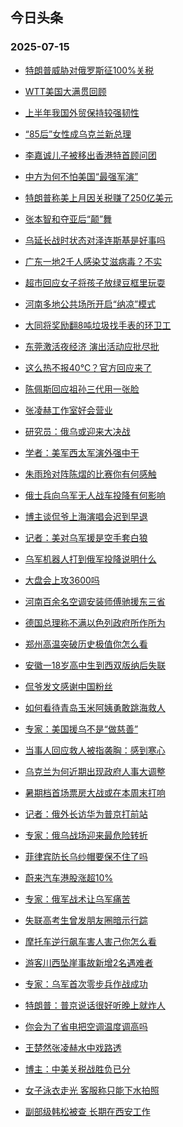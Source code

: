 ## 今日头条 
### 2025-07-15

+ [特朗普威胁对俄罗斯征100%关税](https://www.toutiao.com/trending/7526959148882202162/?category_name=topic_innerflow&event_type=hot_board&log_pb=%257B%2522category_name%2522%253A%2522topic_innerflow%2522%252C%2522cluster_type%2522%253A%25225%2522%252C%2522enter_from%2522%253A%2522click_category%2522%252C%2522entrance_hotspot%2522%253A%2522outside%2522%252C%2522event_type%2522%253A%2522hot_board%2522%252C%2522hot_board_cluster_id%2522%253A%25227526959148882202162%2522%252C%2522hot_board_impr_id%2522%253A%252220250715001429C99B540205A3624C86F0%2522%252C%2522jump_page%2522%253A%2522hot_board_page%2522%252C%2522location%2522%253A%2522news_hot_card%2522%252C%2522page_location%2522%253A%2522hot_board_page%2522%252C%2522rank%2522%253A%25221%2522%252C%2522source%2522%253A%2522trending_tab%2522%252C%2522style_id%2522%253A%252240132%2522%252C%2522title%2522%253A%2522%25E7%2589%25B9%25E6%259C%2597%25E6%2599%25AE%25E5%25A8%2581%25E8%2583%2581%25E5%25AF%25B9%25E4%25BF%2584%25E7%25BD%2597%25E6%2596%25AF%25E5%25BE%2581100%2525%25E5%2585%25B3%25E7%25A8%258E%2522%257D&rank=1&style_id=40132&topic_id=7526959148882202162)

+ [WTT美国大满贯回顾](https://www.toutiao.com/trending/7526789578641031211/?category_name=topic_innerflow&event_type=hot_board&log_pb=%257B%2522category_name%2522%253A%2522topic_innerflow%2522%252C%2522cluster_type%2522%253A%25226%2522%252C%2522enter_from%2522%253A%2522click_category%2522%252C%2522entrance_hotspot%2522%253A%2522outside%2522%252C%2522event_type%2522%253A%2522hot_board%2522%252C%2522hot_board_cluster_id%2522%253A%25227526789578641031211%2522%252C%2522hot_board_impr_id%2522%253A%252220250715001429C99B540205A3624C86F0%2522%252C%2522jump_page%2522%253A%2522hot_board_page%2522%252C%2522location%2522%253A%2522news_hot_card%2522%252C%2522page_location%2522%253A%2522hot_board_page%2522%252C%2522rank%2522%253A%25222%2522%252C%2522source%2522%253A%2522trending_tab%2522%252C%2522style_id%2522%253A%252240132%2522%252C%2522title%2522%253A%2522WTT%25E7%25BE%258E%25E5%259B%25BD%25E5%25A4%25A7%25E6%25BB%25A1%25E8%25B4%25AF%25E5%259B%259E%25E9%25A1%25BE%2522%257D&rank=2&style_id=40132&topic_id=7526789578641031211)

+ [上半年我国外贸保持较强韧性](https://www.toutiao.com/article/7526854332185166388)

+ [“85后”女性成乌克兰新总理](https://www.toutiao.com/trending/7526902330755649063/?category_name=topic_innerflow&event_type=hot_board&log_pb=%257B%2522category_name%2522%253A%2522topic_innerflow%2522%252C%2522cluster_type%2522%253A%252213%2522%252C%2522enter_from%2522%253A%2522click_category%2522%252C%2522entrance_hotspot%2522%253A%2522outside%2522%252C%2522event_type%2522%253A%2522hot_board%2522%252C%2522hot_board_cluster_id%2522%253A%25227526902330755649063%2522%252C%2522hot_board_impr_id%2522%253A%252220250715001429C99B540205A3624C86F0%2522%252C%2522jump_page%2522%253A%2522hot_board_page%2522%252C%2522location%2522%253A%2522news_hot_card%2522%252C%2522page_location%2522%253A%2522hot_board_page%2522%252C%2522rank%2522%253A%25224%2522%252C%2522source%2522%253A%2522trending_tab%2522%252C%2522style_id%2522%253A%252240132%2522%252C%2522title%2522%253A%2522%25E2%2580%259C85%25E5%2590%258E%25E2%2580%259D%25E5%25A5%25B3%25E6%2580%25A7%25E6%2588%2590%25E4%25B9%258C%25E5%2585%258B%25E5%2585%25B0%25E6%2596%25B0%25E6%2580%25BB%25E7%2590%2586%2522%257D&rank=4&style_id=40132&topic_id=7526902330755649063)

+ [李嘉诚儿子被移出香港特首顾问团](https://www.toutiao.com/trending/7526925859513437715/?category_name=topic_innerflow&event_type=hot_board&log_pb=%257B%2522category_name%2522%253A%2522topic_innerflow%2522%252C%2522cluster_type%2522%253A%252213%2522%252C%2522enter_from%2522%253A%2522click_category%2522%252C%2522entrance_hotspot%2522%253A%2522outside%2522%252C%2522event_type%2522%253A%2522hot_board%2522%252C%2522hot_board_cluster_id%2522%253A%25227526925859513437715%2522%252C%2522hot_board_impr_id%2522%253A%252220250715001429C99B540205A3624C86F0%2522%252C%2522jump_page%2522%253A%2522hot_board_page%2522%252C%2522location%2522%253A%2522news_hot_card%2522%252C%2522page_location%2522%253A%2522hot_board_page%2522%252C%2522rank%2522%253A%25225%2522%252C%2522source%2522%253A%2522trending_tab%2522%252C%2522style_id%2522%253A%252240132%2522%252C%2522title%2522%253A%2522%25E6%259D%258E%25E5%2598%2589%25E8%25AF%259A%25E5%2584%25BF%25E5%25AD%2590%25E8%25A2%25AB%25E7%25A7%25BB%25E5%2587%25BA%25E9%25A6%2599%25E6%25B8%25AF%25E7%2589%25B9%25E9%25A6%2596%25E9%25A1%25BE%25E9%2597%25AE%25E5%259B%25A2%2522%257D&rank=5&style_id=40132&topic_id=7526925859513437715)

+ [中方为何不怕美国“最强军演”](https://www.toutiao.com/trending/7526886995340037668/?category_name=topic_innerflow&event_type=hot_board&log_pb=%257B%2522category_name%2522%253A%2522topic_innerflow%2522%252C%2522cluster_type%2522%253A%252213%2522%252C%2522enter_from%2522%253A%2522click_category%2522%252C%2522entrance_hotspot%2522%253A%2522outside%2522%252C%2522event_type%2522%253A%2522hot_board%2522%252C%2522hot_board_cluster_id%2522%253A%25227526886995340037668%2522%252C%2522hot_board_impr_id%2522%253A%252220250715001429C99B540205A3624C86F0%2522%252C%2522jump_page%2522%253A%2522hot_board_page%2522%252C%2522location%2522%253A%2522news_hot_card%2522%252C%2522page_location%2522%253A%2522hot_board_page%2522%252C%2522rank%2522%253A%25226%2522%252C%2522source%2522%253A%2522trending_tab%2522%252C%2522style_id%2522%253A%252240132%2522%252C%2522title%2522%253A%2522%25E4%25B8%25AD%25E6%2596%25B9%25E4%25B8%25BA%25E4%25BD%2595%25E4%25B8%258D%25E6%2580%2595%25E7%25BE%258E%25E5%259B%25BD%25E2%2580%259C%25E6%259C%2580%25E5%25BC%25BA%25E5%2586%259B%25E6%25BC%2594%25E2%2580%259D%2522%257D&rank=6&style_id=40132&topic_id=7526886995340037668)

+ [特朗普称美上月因关税赚了250亿美元](https://www.toutiao.com/trending/7526910237857599003/?category_name=topic_innerflow&event_type=hot_board&log_pb=%257B%2522category_name%2522%253A%2522topic_innerflow%2522%252C%2522cluster_type%2522%253A%25222%2522%252C%2522enter_from%2522%253A%2522click_category%2522%252C%2522entrance_hotspot%2522%253A%2522outside%2522%252C%2522event_type%2522%253A%2522hot_board%2522%252C%2522hot_board_cluster_id%2522%253A%25227526910237857599003%2522%252C%2522hot_board_impr_id%2522%253A%252220250715001429C99B540205A3624C86F0%2522%252C%2522jump_page%2522%253A%2522hot_board_page%2522%252C%2522location%2522%253A%2522news_hot_card%2522%252C%2522page_location%2522%253A%2522hot_board_page%2522%252C%2522rank%2522%253A%25227%2522%252C%2522source%2522%253A%2522trending_tab%2522%252C%2522style_id%2522%253A%252240132%2522%252C%2522title%2522%253A%2522%25E7%2589%25B9%25E6%259C%2597%25E6%2599%25AE%25E7%25A7%25B0%25E7%25BE%258E%25E4%25B8%258A%25E6%259C%2588%25E5%259B%25A0%25E5%2585%25B3%25E7%25A8%258E%25E8%25B5%259A%25E4%25BA%2586250%25E4%25BA%25BF%25E7%25BE%258E%25E5%2585%2583%2522%257D&rank=7&style_id=40132&topic_id=7526910237857599003)

+ [张本智和夺亚后“颠”舞](https://www.toutiao.com/trending/7526514528155451433/?category_name=topic_innerflow&event_type=hot_board&log_pb=%257B%2522category_name%2522%253A%2522topic_innerflow%2522%252C%2522cluster_type%2522%253A%25226%2522%252C%2522enter_from%2522%253A%2522click_category%2522%252C%2522entrance_hotspot%2522%253A%2522outside%2522%252C%2522event_type%2522%253A%2522hot_board%2522%252C%2522hot_board_cluster_id%2522%253A%25227526514528155451433%2522%252C%2522hot_board_impr_id%2522%253A%252220250715001429C99B540205A3624C86F0%2522%252C%2522jump_page%2522%253A%2522hot_board_page%2522%252C%2522location%2522%253A%2522news_hot_card%2522%252C%2522page_location%2522%253A%2522hot_board_page%2522%252C%2522rank%2522%253A%25228%2522%252C%2522source%2522%253A%2522trending_tab%2522%252C%2522style_id%2522%253A%252240132%2522%252C%2522title%2522%253A%2522%25E5%25BC%25A0%25E6%259C%25AC%25E6%2599%25BA%25E5%2592%258C%25E5%25A4%25BA%25E4%25BA%259A%25E5%2590%258E%25E2%2580%259C%25E9%25A2%25A0%25E2%2580%259D%25E8%2588%259E%2522%257D&rank=8&style_id=40132&topic_id=7526514528155451433)

+ [乌延长战时状态对泽连斯基是好事吗](https://www.toutiao.com/trending/7526881168927493674/?category_name=topic_innerflow&event_type=hot_board&log_pb=%257B%2522category_name%2522%253A%2522topic_innerflow%2522%252C%2522cluster_type%2522%253A%252213%2522%252C%2522enter_from%2522%253A%2522click_category%2522%252C%2522entrance_hotspot%2522%253A%2522outside%2522%252C%2522event_type%2522%253A%2522hot_board%2522%252C%2522hot_board_cluster_id%2522%253A%25227526881168927493674%2522%252C%2522hot_board_impr_id%2522%253A%252220250715001429C99B540205A3624C86F0%2522%252C%2522jump_page%2522%253A%2522hot_board_page%2522%252C%2522location%2522%253A%2522news_hot_card%2522%252C%2522page_location%2522%253A%2522hot_board_page%2522%252C%2522rank%2522%253A%25229%2522%252C%2522source%2522%253A%2522trending_tab%2522%252C%2522style_id%2522%253A%252240132%2522%252C%2522title%2522%253A%2522%25E4%25B9%258C%25E5%25BB%25B6%25E9%2595%25BF%25E6%2588%2598%25E6%2597%25B6%25E7%258A%25B6%25E6%2580%2581%25E5%25AF%25B9%25E6%25B3%25BD%25E8%25BF%259E%25E6%2596%25AF%25E5%259F%25BA%25E6%2598%25AF%25E5%25A5%25BD%25E4%25BA%258B%25E5%2590%2597%2522%257D&rank=9&style_id=40132&topic_id=7526881168927493674)

+ [广东一地2千人感染艾滋病毒？不实](https://www.toutiao.com/trending/7525849492773044278/?category_name=topic_innerflow&event_type=hot_board&log_pb=%257B%2522category_name%2522%253A%2522topic_innerflow%2522%252C%2522cluster_type%2522%253A%25222%2522%252C%2522enter_from%2522%253A%2522click_category%2522%252C%2522entrance_hotspot%2522%253A%2522outside%2522%252C%2522event_type%2522%253A%2522hot_board%2522%252C%2522hot_board_cluster_id%2522%253A%25227525849492773044278%2522%252C%2522hot_board_impr_id%2522%253A%252220250715001429C99B540205A3624C86F0%2522%252C%2522jump_page%2522%253A%2522hot_board_page%2522%252C%2522location%2522%253A%2522news_hot_card%2522%252C%2522page_location%2522%253A%2522hot_board_page%2522%252C%2522rank%2522%253A%252210%2522%252C%2522source%2522%253A%2522trending_tab%2522%252C%2522style_id%2522%253A%252240132%2522%252C%2522title%2522%253A%2522%25E5%25B9%25BF%25E4%25B8%259C%25E4%25B8%2580%25E5%259C%25B02%25E5%258D%2583%25E4%25BA%25BA%25E6%2584%259F%25E6%259F%2593%25E8%2589%25BE%25E6%25BB%258B%25E7%2597%2585%25E6%25AF%2592%25EF%25BC%259F%25E4%25B8%258D%25E5%25AE%259E%2522%257D&rank=10&style_id=40132&topic_id=7525849492773044278)

+ [超市回应女子将孩子放绿豆框里玩耍](https://www.toutiao.com/trending/7526858212230856723/?category_name=topic_innerflow&event_type=hot_board&log_pb=%257B%2522category_name%2522%253A%2522topic_innerflow%2522%252C%2522cluster_type%2522%253A%25226%2522%252C%2522enter_from%2522%253A%2522click_category%2522%252C%2522entrance_hotspot%2522%253A%2522outside%2522%252C%2522event_type%2522%253A%2522hot_board%2522%252C%2522hot_board_cluster_id%2522%253A%25227526858212230856723%2522%252C%2522hot_board_impr_id%2522%253A%252220250715001429C99B540205A3624C86F0%2522%252C%2522jump_page%2522%253A%2522hot_board_page%2522%252C%2522location%2522%253A%2522news_hot_card%2522%252C%2522page_location%2522%253A%2522hot_board_page%2522%252C%2522rank%2522%253A%252211%2522%252C%2522source%2522%253A%2522trending_tab%2522%252C%2522style_id%2522%253A%252240132%2522%252C%2522title%2522%253A%2522%25E8%25B6%2585%25E5%25B8%2582%25E5%259B%259E%25E5%25BA%2594%25E5%25A5%25B3%25E5%25AD%2590%25E5%25B0%2586%25E5%25AD%25A9%25E5%25AD%2590%25E6%2594%25BE%25E7%25BB%25BF%25E8%25B1%2586%25E6%25A1%2586%25E9%2587%258C%25E7%258E%25A9%25E8%2580%258D%2522%257D&rank=11&style_id=40132&topic_id=7526858212230856723)

+ [河南多地公共场所开启“纳凉”模式](https://www.toutiao.com/trending/7526891793988812850/?category_name=topic_innerflow&event_type=hot_board&log_pb=%257B%2522category_name%2522%253A%2522topic_innerflow%2522%252C%2522cluster_type%2522%253A%25226%2522%252C%2522enter_from%2522%253A%2522click_category%2522%252C%2522entrance_hotspot%2522%253A%2522outside%2522%252C%2522event_type%2522%253A%2522hot_board%2522%252C%2522hot_board_cluster_id%2522%253A%25227526891793988812850%2522%252C%2522hot_board_impr_id%2522%253A%252220250715001429C99B540205A3624C86F0%2522%252C%2522jump_page%2522%253A%2522hot_board_page%2522%252C%2522location%2522%253A%2522news_hot_card%2522%252C%2522page_location%2522%253A%2522hot_board_page%2522%252C%2522rank%2522%253A%252212%2522%252C%2522source%2522%253A%2522trending_tab%2522%252C%2522style_id%2522%253A%252240132%2522%252C%2522title%2522%253A%2522%25E6%25B2%25B3%25E5%258D%2597%25E5%25A4%259A%25E5%259C%25B0%25E5%2585%25AC%25E5%2585%25B1%25E5%259C%25BA%25E6%2589%2580%25E5%25BC%2580%25E5%2590%25AF%25E2%2580%259C%25E7%25BA%25B3%25E5%2587%2589%25E2%2580%259D%25E6%25A8%25A1%25E5%25BC%258F%2522%257D&rank=12&style_id=40132&topic_id=7526891793988812850)

+ [大同将奖励翻8吨垃圾找手表的环卫工](https://www.toutiao.com/trending/7526906239515938342/?category_name=topic_innerflow&event_type=hot_board&log_pb=%257B%2522category_name%2522%253A%2522topic_innerflow%2522%252C%2522cluster_type%2522%253A%25222%2522%252C%2522enter_from%2522%253A%2522click_category%2522%252C%2522entrance_hotspot%2522%253A%2522outside%2522%252C%2522event_type%2522%253A%2522hot_board%2522%252C%2522hot_board_cluster_id%2522%253A%25227526906239515938342%2522%252C%2522hot_board_impr_id%2522%253A%252220250715001429C99B540205A3624C86F0%2522%252C%2522jump_page%2522%253A%2522hot_board_page%2522%252C%2522location%2522%253A%2522news_hot_card%2522%252C%2522page_location%2522%253A%2522hot_board_page%2522%252C%2522rank%2522%253A%252213%2522%252C%2522source%2522%253A%2522trending_tab%2522%252C%2522style_id%2522%253A%252240132%2522%252C%2522title%2522%253A%2522%25E5%25A4%25A7%25E5%2590%258C%25E5%25B0%2586%25E5%25A5%2596%25E5%258A%25B1%25E7%25BF%25BB8%25E5%2590%25A8%25E5%259E%2583%25E5%259C%25BE%25E6%2589%25BE%25E6%2589%258B%25E8%25A1%25A8%25E7%259A%2584%25E7%258E%25AF%25E5%258D%25AB%25E5%25B7%25A5%2522%257D&rank=13&style_id=40132&topic_id=7526906239515938342)

+ [东莞激活夜经济 演出活动应批尽批](https://www.toutiao.com/trending/7526824555411931190/?category_name=topic_innerflow&event_type=hot_board&log_pb=%257B%2522category_name%2522%253A%2522topic_innerflow%2522%252C%2522cluster_type%2522%253A%25222%2522%252C%2522enter_from%2522%253A%2522click_category%2522%252C%2522entrance_hotspot%2522%253A%2522outside%2522%252C%2522event_type%2522%253A%2522hot_board%2522%252C%2522hot_board_cluster_id%2522%253A%25227526824555411931190%2522%252C%2522hot_board_impr_id%2522%253A%252220250715001429C99B540205A3624C86F0%2522%252C%2522jump_page%2522%253A%2522hot_board_page%2522%252C%2522location%2522%253A%2522news_hot_card%2522%252C%2522page_location%2522%253A%2522hot_board_page%2522%252C%2522rank%2522%253A%252214%2522%252C%2522source%2522%253A%2522trending_tab%2522%252C%2522style_id%2522%253A%252240132%2522%252C%2522title%2522%253A%2522%25E4%25B8%259C%25E8%258E%259E%25E6%25BF%2580%25E6%25B4%25BB%25E5%25A4%259C%25E7%25BB%258F%25E6%25B5%258E%2B%25E6%25BC%2594%25E5%2587%25BA%25E6%25B4%25BB%25E5%258A%25A8%25E5%25BA%2594%25E6%2589%25B9%25E5%25B0%25BD%25E6%2589%25B9%2522%257D&rank=14&style_id=40132&topic_id=7526824555411931190)

+ [这么热不报40℃？官方回应来了](https://www.toutiao.com/trending/7526804629352497162/?category_name=topic_innerflow&event_type=hot_board&log_pb=%257B%2522category_name%2522%253A%2522topic_innerflow%2522%252C%2522cluster_type%2522%253A%25226%2522%252C%2522enter_from%2522%253A%2522click_category%2522%252C%2522entrance_hotspot%2522%253A%2522outside%2522%252C%2522event_type%2522%253A%2522hot_board%2522%252C%2522hot_board_cluster_id%2522%253A%25227526804629352497162%2522%252C%2522hot_board_impr_id%2522%253A%252220250715001429C99B540205A3624C86F0%2522%252C%2522jump_page%2522%253A%2522hot_board_page%2522%252C%2522location%2522%253A%2522news_hot_card%2522%252C%2522page_location%2522%253A%2522hot_board_page%2522%252C%2522rank%2522%253A%252215%2522%252C%2522source%2522%253A%2522trending_tab%2522%252C%2522style_id%2522%253A%252240132%2522%252C%2522title%2522%253A%2522%25E8%25BF%2599%25E4%25B9%2588%25E7%2583%25AD%25E4%25B8%258D%25E6%258A%25A540%25E2%2584%2583%25EF%25BC%259F%25E5%25AE%2598%25E6%2596%25B9%25E5%259B%259E%25E5%25BA%2594%25E6%259D%25A5%25E4%25BA%2586%2522%257D&rank=15&style_id=40132&topic_id=7526804629352497162)

+ [陈佩斯回应祖孙三代用一张脸](https://www.toutiao.com/trending/7526564214656401449/?category_name=topic_innerflow&event_type=hot_board&log_pb=%257B%2522category_name%2522%253A%2522topic_innerflow%2522%252C%2522cluster_type%2522%253A%25220%2522%252C%2522enter_from%2522%253A%2522click_category%2522%252C%2522entrance_hotspot%2522%253A%2522outside%2522%252C%2522event_type%2522%253A%2522hot_board%2522%252C%2522hot_board_cluster_id%2522%253A%25227526564214656401449%2522%252C%2522hot_board_impr_id%2522%253A%252220250715001429C99B540205A3624C86F0%2522%252C%2522jump_page%2522%253A%2522hot_board_page%2522%252C%2522location%2522%253A%2522news_hot_card%2522%252C%2522page_location%2522%253A%2522hot_board_page%2522%252C%2522rank%2522%253A%252216%2522%252C%2522source%2522%253A%2522trending_tab%2522%252C%2522style_id%2522%253A%252240132%2522%252C%2522title%2522%253A%2522%25E9%2599%2588%25E4%25BD%25A9%25E6%2596%25AF%25E5%259B%259E%25E5%25BA%2594%25E7%25A5%2596%25E5%25AD%2599%25E4%25B8%2589%25E4%25BB%25A3%25E7%2594%25A8%25E4%25B8%2580%25E5%25BC%25A0%25E8%2584%25B8%2522%257D&rank=16&style_id=40132&topic_id=7526564214656401449)

+ [张凌赫工作室好会营业](https://www.toutiao.com/trending/7525840687918415926/?category_name=topic_innerflow&event_type=hot_board&log_pb=%257B%2522category_name%2522%253A%2522topic_innerflow%2522%252C%2522cluster_type%2522%253A%25226%2522%252C%2522enter_from%2522%253A%2522click_category%2522%252C%2522entrance_hotspot%2522%253A%2522outside%2522%252C%2522event_type%2522%253A%2522hot_board%2522%252C%2522hot_board_cluster_id%2522%253A%25227525840687918415926%2522%252C%2522hot_board_impr_id%2522%253A%252220250715001429C99B540205A3624C86F0%2522%252C%2522jump_page%2522%253A%2522hot_board_page%2522%252C%2522location%2522%253A%2522news_hot_card%2522%252C%2522page_location%2522%253A%2522hot_board_page%2522%252C%2522rank%2522%253A%252217%2522%252C%2522source%2522%253A%2522trending_tab%2522%252C%2522style_id%2522%253A%252240132%2522%252C%2522title%2522%253A%2522%25E5%25BC%25A0%25E5%2587%258C%25E8%25B5%25AB%25E5%25B7%25A5%25E4%25BD%259C%25E5%25AE%25A4%25E5%25A5%25BD%25E4%25BC%259A%25E8%2590%25A5%25E4%25B8%259A%2522%257D&rank=17&style_id=40132&topic_id=7525840687918415926)

+ [研究员：俄乌或迎来大决战](https://www.toutiao.com/trending/7526832310344224319/?category_name=topic_innerflow&event_type=hot_board&log_pb=%257B%2522category_name%2522%253A%2522topic_innerflow%2522%252C%2522cluster_type%2522%253A%252213%2522%252C%2522enter_from%2522%253A%2522click_category%2522%252C%2522entrance_hotspot%2522%253A%2522outside%2522%252C%2522event_type%2522%253A%2522hot_board%2522%252C%2522hot_board_cluster_id%2522%253A%25227526832310344224319%2522%252C%2522hot_board_impr_id%2522%253A%252220250715001429C99B540205A3624C86F0%2522%252C%2522jump_page%2522%253A%2522hot_board_page%2522%252C%2522location%2522%253A%2522news_hot_card%2522%252C%2522page_location%2522%253A%2522hot_board_page%2522%252C%2522rank%2522%253A%252218%2522%252C%2522source%2522%253A%2522trending_tab%2522%252C%2522style_id%2522%253A%252240132%2522%252C%2522title%2522%253A%2522%25E7%25A0%2594%25E7%25A9%25B6%25E5%2591%2598%25EF%25BC%259A%25E4%25BF%2584%25E4%25B9%258C%25E6%2588%2596%25E8%25BF%258E%25E6%259D%25A5%25E5%25A4%25A7%25E5%2586%25B3%25E6%2588%2598%2522%257D&rank=18&style_id=40132&topic_id=7526832310344224319)

+ [学者：美军西太军演外强中干](https://www.toutiao.com/trending/7526904752865709587/?category_name=topic_innerflow&event_type=hot_board&log_pb=%257B%2522category_name%2522%253A%2522topic_innerflow%2522%252C%2522cluster_type%2522%253A%252213%2522%252C%2522enter_from%2522%253A%2522click_category%2522%252C%2522entrance_hotspot%2522%253A%2522outside%2522%252C%2522event_type%2522%253A%2522hot_board%2522%252C%2522hot_board_cluster_id%2522%253A%25227526904752865709587%2522%252C%2522hot_board_impr_id%2522%253A%252220250715001429C99B540205A3624C86F0%2522%252C%2522jump_page%2522%253A%2522hot_board_page%2522%252C%2522location%2522%253A%2522news_hot_card%2522%252C%2522page_location%2522%253A%2522hot_board_page%2522%252C%2522rank%2522%253A%252219%2522%252C%2522source%2522%253A%2522trending_tab%2522%252C%2522style_id%2522%253A%252240132%2522%252C%2522title%2522%253A%2522%25E5%25AD%25A6%25E8%2580%2585%25EF%25BC%259A%25E7%25BE%258E%25E5%2586%259B%25E8%25A5%25BF%25E5%25A4%25AA%25E5%2586%259B%25E6%25BC%2594%25E5%25A4%2596%25E5%25BC%25BA%25E4%25B8%25AD%25E5%25B9%25B2%2522%257D&rank=19&style_id=40132&topic_id=7526904752865709587)

+ [朱雨玲对阵陈熠的比赛你有何感触](https://www.toutiao.com/trending/7526846149613850175/?category_name=topic_innerflow&event_type=hot_board&log_pb=%257B%2522category_name%2522%253A%2522topic_innerflow%2522%252C%2522cluster_type%2522%253A%252210%2522%252C%2522enter_from%2522%253A%2522click_category%2522%252C%2522entrance_hotspot%2522%253A%2522outside%2522%252C%2522event_type%2522%253A%2522hot_board%2522%252C%2522hot_board_cluster_id%2522%253A%25227526846149613850175%2522%252C%2522hot_board_impr_id%2522%253A%252220250715001429C99B540205A3624C86F0%2522%252C%2522jump_page%2522%253A%2522hot_board_page%2522%252C%2522location%2522%253A%2522news_hot_card%2522%252C%2522page_location%2522%253A%2522hot_board_page%2522%252C%2522rank%2522%253A%252220%2522%252C%2522source%2522%253A%2522trending_tab%2522%252C%2522style_id%2522%253A%252240132%2522%252C%2522title%2522%253A%2522%25E6%259C%25B1%25E9%259B%25A8%25E7%258E%25B2%25E5%25AF%25B9%25E9%2598%25B5%25E9%2599%2588%25E7%2586%25A0%25E7%259A%2584%25E6%25AF%2594%25E8%25B5%259B%25E4%25BD%25A0%25E6%259C%2589%25E4%25BD%2595%25E6%2584%259F%25E8%25A7%25A6%2522%257D&rank=20&style_id=40132&topic_id=7526846149613850175)

+ [俄士兵向乌军无人战车投降有何影响](https://www.toutiao.com/trending/7526851555018935844/?category_name=topic_innerflow&event_type=hot_board&log_pb=%257B%2522category_name%2522%253A%2522topic_innerflow%2522%252C%2522cluster_type%2522%253A%252213%2522%252C%2522enter_from%2522%253A%2522click_category%2522%252C%2522entrance_hotspot%2522%253A%2522outside%2522%252C%2522event_type%2522%253A%2522hot_board%2522%252C%2522hot_board_cluster_id%2522%253A%25227526851555018935844%2522%252C%2522hot_board_impr_id%2522%253A%252220250715001429C99B540205A3624C86F0%2522%252C%2522jump_page%2522%253A%2522hot_board_page%2522%252C%2522location%2522%253A%2522news_hot_card%2522%252C%2522page_location%2522%253A%2522hot_board_page%2522%252C%2522rank%2522%253A%252221%2522%252C%2522source%2522%253A%2522trending_tab%2522%252C%2522style_id%2522%253A%252240132%2522%252C%2522title%2522%253A%2522%25E4%25BF%2584%25E5%25A3%25AB%25E5%2585%25B5%25E5%2590%2591%25E4%25B9%258C%25E5%2586%259B%25E6%2597%25A0%25E4%25BA%25BA%25E6%2588%2598%25E8%25BD%25A6%25E6%258A%2595%25E9%2599%258D%25E6%259C%2589%25E4%25BD%2595%25E5%25BD%25B1%25E5%2593%258D%2522%257D&rank=21&style_id=40132&topic_id=7526851555018935844)

+ [博主谈侃爷上海演唱会迟到早退](https://www.toutiao.com/trending/7526794570756001323/?category_name=topic_innerflow&event_type=hot_board&log_pb=%257B%2522category_name%2522%253A%2522topic_innerflow%2522%252C%2522cluster_type%2522%253A%252213%2522%252C%2522enter_from%2522%253A%2522click_category%2522%252C%2522entrance_hotspot%2522%253A%2522outside%2522%252C%2522event_type%2522%253A%2522hot_board%2522%252C%2522hot_board_cluster_id%2522%253A%25227526794570756001323%2522%252C%2522hot_board_impr_id%2522%253A%252220250715001429C99B540205A3624C86F0%2522%252C%2522jump_page%2522%253A%2522hot_board_page%2522%252C%2522location%2522%253A%2522news_hot_card%2522%252C%2522page_location%2522%253A%2522hot_board_page%2522%252C%2522rank%2522%253A%252222%2522%252C%2522source%2522%253A%2522trending_tab%2522%252C%2522style_id%2522%253A%252240132%2522%252C%2522title%2522%253A%2522%25E5%258D%259A%25E4%25B8%25BB%25E8%25B0%2588%25E4%25BE%2583%25E7%2588%25B7%25E4%25B8%258A%25E6%25B5%25B7%25E6%25BC%2594%25E5%2594%25B1%25E4%25BC%259A%25E8%25BF%259F%25E5%2588%25B0%25E6%2597%25A9%25E9%2580%2580%2522%257D&rank=22&style_id=40132&topic_id=7526794570756001323)

+ [记者：美对乌军援是空手套白狼](https://www.toutiao.com/trending/7526863300018048531/?category_name=topic_innerflow&event_type=hot_board&log_pb=%257B%2522category_name%2522%253A%2522topic_innerflow%2522%252C%2522cluster_type%2522%253A%252213%2522%252C%2522enter_from%2522%253A%2522click_category%2522%252C%2522entrance_hotspot%2522%253A%2522outside%2522%252C%2522event_type%2522%253A%2522hot_board%2522%252C%2522hot_board_cluster_id%2522%253A%25227526863300018048531%2522%252C%2522hot_board_impr_id%2522%253A%252220250715001429C99B540205A3624C86F0%2522%252C%2522jump_page%2522%253A%2522hot_board_page%2522%252C%2522location%2522%253A%2522news_hot_card%2522%252C%2522page_location%2522%253A%2522hot_board_page%2522%252C%2522rank%2522%253A%252223%2522%252C%2522source%2522%253A%2522trending_tab%2522%252C%2522style_id%2522%253A%252240132%2522%252C%2522title%2522%253A%2522%25E8%25AE%25B0%25E8%2580%2585%25EF%25BC%259A%25E7%25BE%258E%25E5%25AF%25B9%25E4%25B9%258C%25E5%2586%259B%25E6%258F%25B4%25E6%2598%25AF%25E7%25A9%25BA%25E6%2589%258B%25E5%25A5%2597%25E7%2599%25BD%25E7%258B%25BC%2522%257D&rank=23&style_id=40132&topic_id=7526863300018048531)

+ [乌军机器人打到俄军投降说明什么](https://www.toutiao.com/trending/7526867708835532324/?category_name=topic_innerflow&event_type=hot_board&log_pb=%257B%2522category_name%2522%253A%2522topic_innerflow%2522%252C%2522cluster_type%2522%253A%252213%2522%252C%2522enter_from%2522%253A%2522click_category%2522%252C%2522entrance_hotspot%2522%253A%2522outside%2522%252C%2522event_type%2522%253A%2522hot_board%2522%252C%2522hot_board_cluster_id%2522%253A%25227526867708835532324%2522%252C%2522hot_board_impr_id%2522%253A%252220250715001429C99B540205A3624C86F0%2522%252C%2522jump_page%2522%253A%2522hot_board_page%2522%252C%2522location%2522%253A%2522news_hot_card%2522%252C%2522page_location%2522%253A%2522hot_board_page%2522%252C%2522rank%2522%253A%252224%2522%252C%2522source%2522%253A%2522trending_tab%2522%252C%2522style_id%2522%253A%252240132%2522%252C%2522title%2522%253A%2522%25E4%25B9%258C%25E5%2586%259B%25E6%259C%25BA%25E5%2599%25A8%25E4%25BA%25BA%25E6%2589%2593%25E5%2588%25B0%25E4%25BF%2584%25E5%2586%259B%25E6%258A%2595%25E9%2599%258D%25E8%25AF%25B4%25E6%2598%258E%25E4%25BB%2580%25E4%25B9%2588%2522%257D&rank=24&style_id=40132&topic_id=7526867708835532324)

+ [大盘会上攻3600吗](https://www.toutiao.com/trending/7526873235980291603/?category_name=topic_innerflow&event_type=hot_board&log_pb=%257B%2522category_name%2522%253A%2522topic_innerflow%2522%252C%2522cluster_type%2522%253A%252213%2522%252C%2522enter_from%2522%253A%2522click_category%2522%252C%2522entrance_hotspot%2522%253A%2522outside%2522%252C%2522event_type%2522%253A%2522hot_board%2522%252C%2522hot_board_cluster_id%2522%253A%25227526873235980291603%2522%252C%2522hot_board_impr_id%2522%253A%252220250715001429C99B540205A3624C86F0%2522%252C%2522jump_page%2522%253A%2522hot_board_page%2522%252C%2522location%2522%253A%2522news_hot_card%2522%252C%2522page_location%2522%253A%2522hot_board_page%2522%252C%2522rank%2522%253A%252225%2522%252C%2522source%2522%253A%2522trending_tab%2522%252C%2522style_id%2522%253A%252240132%2522%252C%2522title%2522%253A%2522%25E5%25A4%25A7%25E7%259B%2598%25E4%25BC%259A%25E4%25B8%258A%25E6%2594%25BB3600%25E5%2590%2597%2522%257D&rank=25&style_id=40132&topic_id=7526873235980291603)

+ [河南百余名空调安装师傅驰援东三省](https://www.toutiao.com/trending/7526493528369774631/?category_name=topic_innerflow&event_type=hot_board&log_pb=%257B%2522category_name%2522%253A%2522topic_innerflow%2522%252C%2522cluster_type%2522%253A%25226%2522%252C%2522enter_from%2522%253A%2522click_category%2522%252C%2522entrance_hotspot%2522%253A%2522outside%2522%252C%2522event_type%2522%253A%2522hot_board%2522%252C%2522hot_board_cluster_id%2522%253A%25227526493528369774631%2522%252C%2522hot_board_impr_id%2522%253A%252220250715001429C99B540205A3624C86F0%2522%252C%2522jump_page%2522%253A%2522hot_board_page%2522%252C%2522location%2522%253A%2522news_hot_card%2522%252C%2522page_location%2522%253A%2522hot_board_page%2522%252C%2522rank%2522%253A%252226%2522%252C%2522source%2522%253A%2522trending_tab%2522%252C%2522style_id%2522%253A%252240132%2522%252C%2522title%2522%253A%2522%25E6%25B2%25B3%25E5%258D%2597%25E7%2599%25BE%25E4%25BD%2599%25E5%2590%258D%25E7%25A9%25BA%25E8%25B0%2583%25E5%25AE%2589%25E8%25A3%2585%25E5%25B8%2588%25E5%2582%2585%25E9%25A9%25B0%25E6%258F%25B4%25E4%25B8%259C%25E4%25B8%2589%25E7%259C%2581%2522%257D&rank=26&style_id=40132&topic_id=7526493528369774631)

+ [德国总理称不满以色列政府所作所为](https://www.toutiao.com/trending/7525949403606286355/?category_name=topic_innerflow&event_type=hot_board&log_pb=%257B%2522category_name%2522%253A%2522topic_innerflow%2522%252C%2522cluster_type%2522%253A%25226%2522%252C%2522enter_from%2522%253A%2522click_category%2522%252C%2522entrance_hotspot%2522%253A%2522outside%2522%252C%2522event_type%2522%253A%2522hot_board%2522%252C%2522hot_board_cluster_id%2522%253A%25227525949403606286355%2522%252C%2522hot_board_impr_id%2522%253A%252220250715001429C99B540205A3624C86F0%2522%252C%2522jump_page%2522%253A%2522hot_board_page%2522%252C%2522location%2522%253A%2522news_hot_card%2522%252C%2522page_location%2522%253A%2522hot_board_page%2522%252C%2522rank%2522%253A%252227%2522%252C%2522source%2522%253A%2522trending_tab%2522%252C%2522style_id%2522%253A%252240132%2522%252C%2522title%2522%253A%2522%25E5%25BE%25B7%25E5%259B%25BD%25E6%2580%25BB%25E7%2590%2586%25E7%25A7%25B0%25E4%25B8%258D%25E6%25BB%25A1%25E4%25BB%25A5%25E8%2589%25B2%25E5%2588%2597%25E6%2594%25BF%25E5%25BA%259C%25E6%2589%2580%25E4%25BD%259C%25E6%2589%2580%25E4%25B8%25BA%2522%257D&rank=27&style_id=40132&topic_id=7525949403606286355)

+ [郑州高温突破历史极值你怎么看](https://www.toutiao.com/trending/7526583725262376484/?category_name=topic_innerflow&event_type=hot_board&log_pb=%257B%2522category_name%2522%253A%2522topic_innerflow%2522%252C%2522cluster_type%2522%253A%252210%2522%252C%2522enter_from%2522%253A%2522click_category%2522%252C%2522entrance_hotspot%2522%253A%2522outside%2522%252C%2522event_type%2522%253A%2522hot_board%2522%252C%2522hot_board_cluster_id%2522%253A%25227526583725262376484%2522%252C%2522hot_board_impr_id%2522%253A%252220250715001429C99B540205A3624C86F0%2522%252C%2522jump_page%2522%253A%2522hot_board_page%2522%252C%2522location%2522%253A%2522news_hot_card%2522%252C%2522page_location%2522%253A%2522hot_board_page%2522%252C%2522rank%2522%253A%252228%2522%252C%2522source%2522%253A%2522trending_tab%2522%252C%2522style_id%2522%253A%252240132%2522%252C%2522title%2522%253A%2522%25E9%2583%2591%25E5%25B7%259E%25E9%25AB%2598%25E6%25B8%25A9%25E7%25AA%2581%25E7%25A0%25B4%25E5%258E%2586%25E5%258F%25B2%25E6%259E%2581%25E5%2580%25BC%25E4%25BD%25A0%25E6%2580%258E%25E4%25B9%2588%25E7%259C%258B%2522%257D&rank=28&style_id=40132&topic_id=7526583725262376484)

+ [安徽一18岁高中生到西双版纳后失联](https://www.toutiao.com/trending/7526880595377520694/?category_name=topic_innerflow&event_type=hot_board&log_pb=%257B%2522category_name%2522%253A%2522topic_innerflow%2522%252C%2522cluster_type%2522%253A%25226%2522%252C%2522enter_from%2522%253A%2522click_category%2522%252C%2522entrance_hotspot%2522%253A%2522outside%2522%252C%2522event_type%2522%253A%2522hot_board%2522%252C%2522hot_board_cluster_id%2522%253A%25227526880595377520694%2522%252C%2522hot_board_impr_id%2522%253A%252220250715001429C99B540205A3624C86F0%2522%252C%2522jump_page%2522%253A%2522hot_board_page%2522%252C%2522location%2522%253A%2522news_hot_card%2522%252C%2522page_location%2522%253A%2522hot_board_page%2522%252C%2522rank%2522%253A%252229%2522%252C%2522source%2522%253A%2522trending_tab%2522%252C%2522style_id%2522%253A%252240132%2522%252C%2522title%2522%253A%2522%25E5%25AE%2589%25E5%25BE%25BD%25E4%25B8%258018%25E5%25B2%2581%25E9%25AB%2598%25E4%25B8%25AD%25E7%2594%259F%25E5%2588%25B0%25E8%25A5%25BF%25E5%258F%258C%25E7%2589%2588%25E7%25BA%25B3%25E5%2590%258E%25E5%25A4%25B1%25E8%2581%2594%2522%257D&rank=29&style_id=40132&topic_id=7526880595377520694)

+ [侃爷发文感谢中国粉丝](https://www.toutiao.com/trending/7526861236563247131/?category_name=topic_innerflow&event_type=hot_board&log_pb=%257B%2522category_name%2522%253A%2522topic_innerflow%2522%252C%2522cluster_type%2522%253A%25226%2522%252C%2522enter_from%2522%253A%2522click_category%2522%252C%2522entrance_hotspot%2522%253A%2522outside%2522%252C%2522event_type%2522%253A%2522hot_board%2522%252C%2522hot_board_cluster_id%2522%253A%25227526861236563247131%2522%252C%2522hot_board_impr_id%2522%253A%252220250715001429C99B540205A3624C86F0%2522%252C%2522jump_page%2522%253A%2522hot_board_page%2522%252C%2522location%2522%253A%2522news_hot_card%2522%252C%2522page_location%2522%253A%2522hot_board_page%2522%252C%2522rank%2522%253A%252230%2522%252C%2522source%2522%253A%2522trending_tab%2522%252C%2522style_id%2522%253A%252240132%2522%252C%2522title%2522%253A%2522%25E4%25BE%2583%25E7%2588%25B7%25E5%258F%2591%25E6%2596%2587%25E6%2584%259F%25E8%25B0%25A2%25E4%25B8%25AD%25E5%259B%25BD%25E7%25B2%2589%25E4%25B8%259D%2522%257D&rank=30&style_id=40132&topic_id=7526861236563247131)

+ [如何看待青岛玉米阿姨勇敢跳海救人](https://www.toutiao.com/trending/7526874417515728422/?category_name=topic_innerflow&event_type=hot_board&log_pb=%257B%2522category_name%2522%253A%2522topic_innerflow%2522%252C%2522cluster_type%2522%253A%252210%2522%252C%2522enter_from%2522%253A%2522click_category%2522%252C%2522entrance_hotspot%2522%253A%2522outside%2522%252C%2522event_type%2522%253A%2522hot_board%2522%252C%2522hot_board_cluster_id%2522%253A%25227526874417515728422%2522%252C%2522hot_board_impr_id%2522%253A%252220250715001429C99B540205A3624C86F0%2522%252C%2522jump_page%2522%253A%2522hot_board_page%2522%252C%2522location%2522%253A%2522news_hot_card%2522%252C%2522page_location%2522%253A%2522hot_board_page%2522%252C%2522rank%2522%253A%252231%2522%252C%2522source%2522%253A%2522trending_tab%2522%252C%2522style_id%2522%253A%252240132%2522%252C%2522title%2522%253A%2522%25E5%25A6%2582%25E4%25BD%2595%25E7%259C%258B%25E5%25BE%2585%25E9%259D%2592%25E5%25B2%259B%25E7%258E%2589%25E7%25B1%25B3%25E9%2598%25BF%25E5%25A7%25A8%25E5%258B%2587%25E6%2595%25A2%25E8%25B7%25B3%25E6%25B5%25B7%25E6%2595%2591%25E4%25BA%25BA%2522%257D&rank=31&style_id=40132&topic_id=7526874417515728422)

+ [专家：美国援乌不是“做慈善”](https://www.toutiao.com/trending/7526887267013496347/?category_name=topic_innerflow&event_type=hot_board&log_pb=%257B%2522category_name%2522%253A%2522topic_innerflow%2522%252C%2522cluster_type%2522%253A%252213%2522%252C%2522enter_from%2522%253A%2522click_category%2522%252C%2522entrance_hotspot%2522%253A%2522outside%2522%252C%2522event_type%2522%253A%2522hot_board%2522%252C%2522hot_board_cluster_id%2522%253A%25227526887267013496347%2522%252C%2522hot_board_impr_id%2522%253A%252220250715001429C99B540205A3624C86F0%2522%252C%2522jump_page%2522%253A%2522hot_board_page%2522%252C%2522location%2522%253A%2522news_hot_card%2522%252C%2522page_location%2522%253A%2522hot_board_page%2522%252C%2522rank%2522%253A%252232%2522%252C%2522source%2522%253A%2522trending_tab%2522%252C%2522style_id%2522%253A%252240132%2522%252C%2522title%2522%253A%2522%25E4%25B8%2593%25E5%25AE%25B6%25EF%25BC%259A%25E7%25BE%258E%25E5%259B%25BD%25E6%258F%25B4%25E4%25B9%258C%25E4%25B8%258D%25E6%2598%25AF%25E2%2580%259C%25E5%2581%259A%25E6%2585%2588%25E5%2596%2584%25E2%2580%259D%2522%257D&rank=32&style_id=40132&topic_id=7526887267013496347)

+ [当事人回应救人被指袭胸：感到寒心](https://www.toutiao.com/trending/7526468409576423460/?category_name=topic_innerflow&event_type=hot_board&log_pb=%257B%2522category_name%2522%253A%2522topic_innerflow%2522%252C%2522cluster_type%2522%253A%25222%2522%252C%2522enter_from%2522%253A%2522click_category%2522%252C%2522entrance_hotspot%2522%253A%2522outside%2522%252C%2522event_type%2522%253A%2522hot_board%2522%252C%2522hot_board_cluster_id%2522%253A%25227526468409576423460%2522%252C%2522hot_board_impr_id%2522%253A%252220250715001429C99B540205A3624C86F0%2522%252C%2522jump_page%2522%253A%2522hot_board_page%2522%252C%2522location%2522%253A%2522news_hot_card%2522%252C%2522page_location%2522%253A%2522hot_board_page%2522%252C%2522rank%2522%253A%252233%2522%252C%2522source%2522%253A%2522trending_tab%2522%252C%2522style_id%2522%253A%252240132%2522%252C%2522title%2522%253A%2522%25E5%25BD%2593%25E4%25BA%258B%25E4%25BA%25BA%25E5%259B%259E%25E5%25BA%2594%25E6%2595%2591%25E4%25BA%25BA%25E8%25A2%25AB%25E6%258C%2587%25E8%25A2%25AD%25E8%2583%25B8%25EF%25BC%259A%25E6%2584%259F%25E5%2588%25B0%25E5%25AF%2592%25E5%25BF%2583%2522%257D&rank=33&style_id=40132&topic_id=7526468409576423460)

+ [乌克兰为何近期出现政府人事大调整](https://www.toutiao.com/trending/7526758841799675431/?category_name=topic_innerflow&event_type=hot_board&log_pb=%257B%2522category_name%2522%253A%2522topic_innerflow%2522%252C%2522cluster_type%2522%253A%252213%2522%252C%2522enter_from%2522%253A%2522click_category%2522%252C%2522entrance_hotspot%2522%253A%2522outside%2522%252C%2522event_type%2522%253A%2522hot_board%2522%252C%2522hot_board_cluster_id%2522%253A%25227526758841799675431%2522%252C%2522hot_board_impr_id%2522%253A%252220250715001429C99B540205A3624C86F0%2522%252C%2522jump_page%2522%253A%2522hot_board_page%2522%252C%2522location%2522%253A%2522news_hot_card%2522%252C%2522page_location%2522%253A%2522hot_board_page%2522%252C%2522rank%2522%253A%252234%2522%252C%2522source%2522%253A%2522trending_tab%2522%252C%2522style_id%2522%253A%252240132%2522%252C%2522title%2522%253A%2522%25E4%25B9%258C%25E5%2585%258B%25E5%2585%25B0%25E4%25B8%25BA%25E4%25BD%2595%25E8%25BF%2591%25E6%259C%259F%25E5%2587%25BA%25E7%258E%25B0%25E6%2594%25BF%25E5%25BA%259C%25E4%25BA%25BA%25E4%25BA%258B%25E5%25A4%25A7%25E8%25B0%2583%25E6%2595%25B4%2522%257D&rank=34&style_id=40132&topic_id=7526758841799675431)

+ [暑期档首场票房大战或在本周末打响](https://www.toutiao.com/trending/7526879972359671350/?category_name=topic_innerflow&event_type=hot_board&log_pb=%257B%2522category_name%2522%253A%2522topic_innerflow%2522%252C%2522cluster_type%2522%253A%252213%2522%252C%2522enter_from%2522%253A%2522click_category%2522%252C%2522entrance_hotspot%2522%253A%2522outside%2522%252C%2522event_type%2522%253A%2522hot_board%2522%252C%2522hot_board_cluster_id%2522%253A%25227526879972359671350%2522%252C%2522hot_board_impr_id%2522%253A%252220250715001429C99B540205A3624C86F0%2522%252C%2522jump_page%2522%253A%2522hot_board_page%2522%252C%2522location%2522%253A%2522news_hot_card%2522%252C%2522page_location%2522%253A%2522hot_board_page%2522%252C%2522rank%2522%253A%252235%2522%252C%2522source%2522%253A%2522trending_tab%2522%252C%2522style_id%2522%253A%252240132%2522%252C%2522title%2522%253A%2522%25E6%259A%2591%25E6%259C%259F%25E6%25A1%25A3%25E9%25A6%2596%25E5%259C%25BA%25E7%25A5%25A8%25E6%2588%25BF%25E5%25A4%25A7%25E6%2588%2598%25E6%2588%2596%25E5%259C%25A8%25E6%259C%25AC%25E5%2591%25A8%25E6%259C%25AB%25E6%2589%2593%25E5%2593%258D%2522%257D&rank=35&style_id=40132&topic_id=7526879972359671350)

+ [记者：俄外长访华为普京打前站](https://www.toutiao.com/trending/7526847368562478633/?category_name=topic_innerflow&event_type=hot_board&log_pb=%257B%2522category_name%2522%253A%2522topic_innerflow%2522%252C%2522cluster_type%2522%253A%252213%2522%252C%2522enter_from%2522%253A%2522click_category%2522%252C%2522entrance_hotspot%2522%253A%2522outside%2522%252C%2522event_type%2522%253A%2522hot_board%2522%252C%2522hot_board_cluster_id%2522%253A%25227526847368562478633%2522%252C%2522hot_board_impr_id%2522%253A%252220250715001429C99B540205A3624C86F0%2522%252C%2522jump_page%2522%253A%2522hot_board_page%2522%252C%2522location%2522%253A%2522news_hot_card%2522%252C%2522page_location%2522%253A%2522hot_board_page%2522%252C%2522rank%2522%253A%252236%2522%252C%2522source%2522%253A%2522trending_tab%2522%252C%2522style_id%2522%253A%252240132%2522%252C%2522title%2522%253A%2522%25E8%25AE%25B0%25E8%2580%2585%25EF%25BC%259A%25E4%25BF%2584%25E5%25A4%2596%25E9%2595%25BF%25E8%25AE%25BF%25E5%258D%258E%25E4%25B8%25BA%25E6%2599%25AE%25E4%25BA%25AC%25E6%2589%2593%25E5%2589%258D%25E7%25AB%2599%2522%257D&rank=36&style_id=40132&topic_id=7526847368562478633)

+ [专家：俄乌战场迎来最危险转折](https://www.toutiao.com/trending/7526821023153393193/?category_name=topic_innerflow&event_type=hot_board&log_pb=%257B%2522category_name%2522%253A%2522topic_innerflow%2522%252C%2522cluster_type%2522%253A%252213%2522%252C%2522enter_from%2522%253A%2522click_category%2522%252C%2522entrance_hotspot%2522%253A%2522outside%2522%252C%2522event_type%2522%253A%2522hot_board%2522%252C%2522hot_board_cluster_id%2522%253A%25227526821023153393193%2522%252C%2522hot_board_impr_id%2522%253A%252220250715001429C99B540205A3624C86F0%2522%252C%2522jump_page%2522%253A%2522hot_board_page%2522%252C%2522location%2522%253A%2522news_hot_card%2522%252C%2522page_location%2522%253A%2522hot_board_page%2522%252C%2522rank%2522%253A%252237%2522%252C%2522source%2522%253A%2522trending_tab%2522%252C%2522style_id%2522%253A%252240132%2522%252C%2522title%2522%253A%2522%25E4%25B8%2593%25E5%25AE%25B6%25EF%25BC%259A%25E4%25BF%2584%25E4%25B9%258C%25E6%2588%2598%25E5%259C%25BA%25E8%25BF%258E%25E6%259D%25A5%25E6%259C%2580%25E5%258D%25B1%25E9%2599%25A9%25E8%25BD%25AC%25E6%258A%2598%2522%257D&rank=37&style_id=40132&topic_id=7526821023153393193)

+ [菲律宾防长乌纱帽要保不住了吗](https://www.toutiao.com/trending/7526883648264474131/?category_name=topic_innerflow&event_type=hot_board&log_pb=%257B%2522category_name%2522%253A%2522topic_innerflow%2522%252C%2522cluster_type%2522%253A%252213%2522%252C%2522enter_from%2522%253A%2522click_category%2522%252C%2522entrance_hotspot%2522%253A%2522outside%2522%252C%2522event_type%2522%253A%2522hot_board%2522%252C%2522hot_board_cluster_id%2522%253A%25227526883648264474131%2522%252C%2522hot_board_impr_id%2522%253A%252220250715001429C99B540205A3624C86F0%2522%252C%2522jump_page%2522%253A%2522hot_board_page%2522%252C%2522location%2522%253A%2522news_hot_card%2522%252C%2522page_location%2522%253A%2522hot_board_page%2522%252C%2522rank%2522%253A%252238%2522%252C%2522source%2522%253A%2522trending_tab%2522%252C%2522style_id%2522%253A%252240132%2522%252C%2522title%2522%253A%2522%25E8%258F%25B2%25E5%25BE%258B%25E5%25AE%25BE%25E9%2598%25B2%25E9%2595%25BF%25E4%25B9%258C%25E7%25BA%25B1%25E5%25B8%25BD%25E8%25A6%2581%25E4%25BF%259D%25E4%25B8%258D%25E4%25BD%258F%25E4%25BA%2586%25E5%2590%2597%2522%257D&rank=38&style_id=40132&topic_id=7526883648264474131)

+ [蔚来汽车港股涨超10%](https://www.toutiao.com/trending/7526754817273069604/?category_name=topic_innerflow&event_type=hot_board&log_pb=%257B%2522category_name%2522%253A%2522topic_innerflow%2522%252C%2522cluster_type%2522%253A%25222%2522%252C%2522enter_from%2522%253A%2522click_category%2522%252C%2522entrance_hotspot%2522%253A%2522outside%2522%252C%2522event_type%2522%253A%2522hot_board%2522%252C%2522hot_board_cluster_id%2522%253A%25227526754817273069604%2522%252C%2522hot_board_impr_id%2522%253A%252220250715001429C99B540205A3624C86F0%2522%252C%2522jump_page%2522%253A%2522hot_board_page%2522%252C%2522location%2522%253A%2522news_hot_card%2522%252C%2522page_location%2522%253A%2522hot_board_page%2522%252C%2522rank%2522%253A%252239%2522%252C%2522source%2522%253A%2522trending_tab%2522%252C%2522style_id%2522%253A%252240132%2522%252C%2522title%2522%253A%2522%25E8%2594%259A%25E6%259D%25A5%25E6%25B1%25BD%25E8%25BD%25A6%25E6%25B8%25AF%25E8%2582%25A1%25E6%25B6%25A8%25E8%25B6%258510%2525%2522%257D&rank=39&style_id=40132&topic_id=7526754817273069604)

+ [专家：俄军战术让乌军痛苦](https://www.toutiao.com/trending/7526834515268865577/?category_name=topic_innerflow&event_type=hot_board&log_pb=%257B%2522category_name%2522%253A%2522topic_innerflow%2522%252C%2522cluster_type%2522%253A%252213%2522%252C%2522enter_from%2522%253A%2522click_category%2522%252C%2522entrance_hotspot%2522%253A%2522outside%2522%252C%2522event_type%2522%253A%2522hot_board%2522%252C%2522hot_board_cluster_id%2522%253A%25227526834515268865577%2522%252C%2522hot_board_impr_id%2522%253A%252220250715001429C99B540205A3624C86F0%2522%252C%2522jump_page%2522%253A%2522hot_board_page%2522%252C%2522location%2522%253A%2522news_hot_card%2522%252C%2522page_location%2522%253A%2522hot_board_page%2522%252C%2522rank%2522%253A%252240%2522%252C%2522source%2522%253A%2522trending_tab%2522%252C%2522style_id%2522%253A%252240132%2522%252C%2522title%2522%253A%2522%25E4%25B8%2593%25E5%25AE%25B6%25EF%25BC%259A%25E4%25BF%2584%25E5%2586%259B%25E6%2588%2598%25E6%259C%25AF%25E8%25AE%25A9%25E4%25B9%258C%25E5%2586%259B%25E7%2597%259B%25E8%258B%25A6%2522%257D&rank=40&style_id=40132&topic_id=7526834515268865577)

+ [失联高考生曾发朋友圈暗示行踪](https://www.toutiao.com/trending/7526242488089067547/?category_name=topic_innerflow&event_type=hot_board&log_pb=%257B%2522category_name%2522%253A%2522topic_innerflow%2522%252C%2522cluster_type%2522%253A%25220%2522%252C%2522enter_from%2522%253A%2522click_category%2522%252C%2522entrance_hotspot%2522%253A%2522outside%2522%252C%2522event_type%2522%253A%2522hot_board%2522%252C%2522hot_board_cluster_id%2522%253A%25227526242488089067547%2522%252C%2522hot_board_impr_id%2522%253A%252220250715001429C99B540205A3624C86F0%2522%252C%2522jump_page%2522%253A%2522hot_board_page%2522%252C%2522location%2522%253A%2522news_hot_card%2522%252C%2522page_location%2522%253A%2522hot_board_page%2522%252C%2522rank%2522%253A%252241%2522%252C%2522source%2522%253A%2522trending_tab%2522%252C%2522style_id%2522%253A%252240132%2522%252C%2522title%2522%253A%2522%25E5%25A4%25B1%25E8%2581%2594%25E9%25AB%2598%25E8%2580%2583%25E7%2594%259F%25E6%259B%25BE%25E5%258F%2591%25E6%259C%258B%25E5%258F%258B%25E5%259C%2588%25E6%259A%2597%25E7%25A4%25BA%25E8%25A1%258C%25E8%25B8%25AA%2522%257D&rank=41&style_id=40132&topic_id=7526242488089067547)

+ [摩托车逆行飙车害人害己你怎么看](https://www.toutiao.com/trending/7526490378728377899/?category_name=topic_innerflow&event_type=hot_board&log_pb=%257B%2522category_name%2522%253A%2522topic_innerflow%2522%252C%2522cluster_type%2522%253A%252210%2522%252C%2522enter_from%2522%253A%2522click_category%2522%252C%2522entrance_hotspot%2522%253A%2522outside%2522%252C%2522event_type%2522%253A%2522hot_board%2522%252C%2522hot_board_cluster_id%2522%253A%25227526490378728377899%2522%252C%2522hot_board_impr_id%2522%253A%252220250715001429C99B540205A3624C86F0%2522%252C%2522jump_page%2522%253A%2522hot_board_page%2522%252C%2522location%2522%253A%2522news_hot_card%2522%252C%2522page_location%2522%253A%2522hot_board_page%2522%252C%2522rank%2522%253A%252242%2522%252C%2522source%2522%253A%2522trending_tab%2522%252C%2522style_id%2522%253A%252240132%2522%252C%2522title%2522%253A%2522%25E6%2591%25A9%25E6%2589%2598%25E8%25BD%25A6%25E9%2580%2586%25E8%25A1%258C%25E9%25A3%2599%25E8%25BD%25A6%25E5%25AE%25B3%25E4%25BA%25BA%25E5%25AE%25B3%25E5%25B7%25B1%25E4%25BD%25A0%25E6%2580%258E%25E4%25B9%2588%25E7%259C%258B%2522%257D&rank=42&style_id=40132&topic_id=7526490378728377899)

+ [游客川西坠崖事故新增2名遇难者](https://www.toutiao.com/trending/7526095224021549092/?category_name=topic_innerflow&event_type=hot_board&log_pb=%257B%2522category_name%2522%253A%2522topic_innerflow%2522%252C%2522cluster_type%2522%253A%25226%2522%252C%2522enter_from%2522%253A%2522click_category%2522%252C%2522entrance_hotspot%2522%253A%2522outside%2522%252C%2522event_type%2522%253A%2522hot_board%2522%252C%2522hot_board_cluster_id%2522%253A%25227526095224021549092%2522%252C%2522hot_board_impr_id%2522%253A%252220250715001429C99B540205A3624C86F0%2522%252C%2522jump_page%2522%253A%2522hot_board_page%2522%252C%2522location%2522%253A%2522news_hot_card%2522%252C%2522page_location%2522%253A%2522hot_board_page%2522%252C%2522rank%2522%253A%252243%2522%252C%2522source%2522%253A%2522trending_tab%2522%252C%2522style_id%2522%253A%252240132%2522%252C%2522title%2522%253A%2522%25E6%25B8%25B8%25E5%25AE%25A2%25E5%25B7%259D%25E8%25A5%25BF%25E5%259D%25A0%25E5%25B4%2596%25E4%25BA%258B%25E6%2595%2585%25E6%2596%25B0%25E5%25A2%259E2%25E5%2590%258D%25E9%2581%2587%25E9%259A%25BE%25E8%2580%2585%2522%257D&rank=43&style_id=40132&topic_id=7526095224021549092)

+ [专家：乌军首次零步兵作战成功](https://www.toutiao.com/trending/7526894262244347411/?category_name=topic_innerflow&event_type=hot_board&log_pb=%257B%2522category_name%2522%253A%2522topic_innerflow%2522%252C%2522cluster_type%2522%253A%252213%2522%252C%2522enter_from%2522%253A%2522click_category%2522%252C%2522entrance_hotspot%2522%253A%2522outside%2522%252C%2522event_type%2522%253A%2522hot_board%2522%252C%2522hot_board_cluster_id%2522%253A%25227526894262244347411%2522%252C%2522hot_board_impr_id%2522%253A%252220250715001429C99B540205A3624C86F0%2522%252C%2522jump_page%2522%253A%2522hot_board_page%2522%252C%2522location%2522%253A%2522news_hot_card%2522%252C%2522page_location%2522%253A%2522hot_board_page%2522%252C%2522rank%2522%253A%252244%2522%252C%2522source%2522%253A%2522trending_tab%2522%252C%2522style_id%2522%253A%252240132%2522%252C%2522title%2522%253A%2522%25E4%25B8%2593%25E5%25AE%25B6%25EF%25BC%259A%25E4%25B9%258C%25E5%2586%259B%25E9%25A6%2596%25E6%25AC%25A1%25E9%259B%25B6%25E6%25AD%25A5%25E5%2585%25B5%25E4%25BD%259C%25E6%2588%2598%25E6%2588%2590%25E5%258A%259F%2522%257D&rank=44&style_id=40132&topic_id=7526894262244347411)

+ [特朗普：普京说话很好听晚上就炸人](https://www.toutiao.com/trending/7526850281917730342/?category_name=topic_innerflow&event_type=hot_board&log_pb=%257B%2522category_name%2522%253A%2522topic_innerflow%2522%252C%2522cluster_type%2522%253A%25222%2522%252C%2522enter_from%2522%253A%2522click_category%2522%252C%2522entrance_hotspot%2522%253A%2522outside%2522%252C%2522event_type%2522%253A%2522hot_board%2522%252C%2522hot_board_cluster_id%2522%253A%25227526850281917730342%2522%252C%2522hot_board_impr_id%2522%253A%252220250715001429C99B540205A3624C86F0%2522%252C%2522jump_page%2522%253A%2522hot_board_page%2522%252C%2522location%2522%253A%2522news_hot_card%2522%252C%2522page_location%2522%253A%2522hot_board_page%2522%252C%2522rank%2522%253A%252245%2522%252C%2522source%2522%253A%2522trending_tab%2522%252C%2522style_id%2522%253A%252240132%2522%252C%2522title%2522%253A%2522%25E7%2589%25B9%25E6%259C%2597%25E6%2599%25AE%25EF%25BC%259A%25E6%2599%25AE%25E4%25BA%25AC%25E8%25AF%25B4%25E8%25AF%259D%25E5%25BE%2588%25E5%25A5%25BD%25E5%2590%25AC%25E6%2599%259A%25E4%25B8%258A%25E5%25B0%25B1%25E7%2582%25B8%25E4%25BA%25BA%2522%257D&rank=45&style_id=40132&topic_id=7526850281917730342)

+ [你会为了省电把空调温度调高吗](https://www.toutiao.com/trending/7526600996483501595/?category_name=topic_innerflow&event_type=hot_board&log_pb=%257B%2522category_name%2522%253A%2522topic_innerflow%2522%252C%2522cluster_type%2522%253A%252210%2522%252C%2522enter_from%2522%253A%2522click_category%2522%252C%2522entrance_hotspot%2522%253A%2522outside%2522%252C%2522event_type%2522%253A%2522hot_board%2522%252C%2522hot_board_cluster_id%2522%253A%25227526600996483501595%2522%252C%2522hot_board_impr_id%2522%253A%252220250715001429C99B540205A3624C86F0%2522%252C%2522jump_page%2522%253A%2522hot_board_page%2522%252C%2522location%2522%253A%2522news_hot_card%2522%252C%2522page_location%2522%253A%2522hot_board_page%2522%252C%2522rank%2522%253A%252246%2522%252C%2522source%2522%253A%2522trending_tab%2522%252C%2522style_id%2522%253A%252240132%2522%252C%2522title%2522%253A%2522%25E4%25BD%25A0%25E4%25BC%259A%25E4%25B8%25BA%25E4%25BA%2586%25E7%259C%2581%25E7%2594%25B5%25E6%258A%258A%25E7%25A9%25BA%25E8%25B0%2583%25E6%25B8%25A9%25E5%25BA%25A6%25E8%25B0%2583%25E9%25AB%2598%25E5%2590%2597%2522%257D&rank=46&style_id=40132&topic_id=7526600996483501595)

+ [王楚然张凌赫水中戏路透](https://www.toutiao.com/trending/7526439802099548186/?category_name=topic_innerflow&event_type=hot_board&log_pb=%257B%2522category_name%2522%253A%2522topic_innerflow%2522%252C%2522cluster_type%2522%253A%25228%2522%252C%2522enter_from%2522%253A%2522click_category%2522%252C%2522entrance_hotspot%2522%253A%2522outside%2522%252C%2522event_type%2522%253A%2522hot_board%2522%252C%2522hot_board_cluster_id%2522%253A%25227526439802099548186%2522%252C%2522hot_board_impr_id%2522%253A%252220250715001429C99B540205A3624C86F0%2522%252C%2522jump_page%2522%253A%2522hot_board_page%2522%252C%2522location%2522%253A%2522news_hot_card%2522%252C%2522page_location%2522%253A%2522hot_board_page%2522%252C%2522rank%2522%253A%252247%2522%252C%2522source%2522%253A%2522trending_tab%2522%252C%2522style_id%2522%253A%252240132%2522%252C%2522title%2522%253A%2522%25E7%258E%258B%25E6%25A5%259A%25E7%2584%25B6%25E5%25BC%25A0%25E5%2587%258C%25E8%25B5%25AB%25E6%25B0%25B4%25E4%25B8%25AD%25E6%2588%258F%25E8%25B7%25AF%25E9%2580%258F%2522%257D&rank=47&style_id=40132&topic_id=7526439802099548186)

+ [博主：中美关税战胜负已分](https://www.toutiao.com/trending/7526878700789304873/?category_name=topic_innerflow&event_type=hot_board&log_pb=%257B%2522category_name%2522%253A%2522topic_innerflow%2522%252C%2522cluster_type%2522%253A%252213%2522%252C%2522enter_from%2522%253A%2522click_category%2522%252C%2522entrance_hotspot%2522%253A%2522outside%2522%252C%2522event_type%2522%253A%2522hot_board%2522%252C%2522hot_board_cluster_id%2522%253A%25227526878700789304873%2522%252C%2522hot_board_impr_id%2522%253A%252220250715001429C99B540205A3624C86F0%2522%252C%2522jump_page%2522%253A%2522hot_board_page%2522%252C%2522location%2522%253A%2522news_hot_card%2522%252C%2522page_location%2522%253A%2522hot_board_page%2522%252C%2522rank%2522%253A%252248%2522%252C%2522source%2522%253A%2522trending_tab%2522%252C%2522style_id%2522%253A%252240132%2522%252C%2522title%2522%253A%2522%25E5%258D%259A%25E4%25B8%25BB%25EF%25BC%259A%25E4%25B8%25AD%25E7%25BE%258E%25E5%2585%25B3%25E7%25A8%258E%25E6%2588%2598%25E8%2583%259C%25E8%25B4%259F%25E5%25B7%25B2%25E5%2588%2586%2522%257D&rank=48&style_id=40132&topic_id=7526878700789304873)

+ [女子泳衣走光 客服称只能下水拍照](https://www.toutiao.com/trending/7526557230834384937/?category_name=topic_innerflow&event_type=hot_board&log_pb=%257B%2522category_name%2522%253A%2522topic_innerflow%2522%252C%2522cluster_type%2522%253A%25222%2522%252C%2522enter_from%2522%253A%2522click_category%2522%252C%2522entrance_hotspot%2522%253A%2522outside%2522%252C%2522event_type%2522%253A%2522hot_board%2522%252C%2522hot_board_cluster_id%2522%253A%25227526557230834384937%2522%252C%2522hot_board_impr_id%2522%253A%252220250715001429C99B540205A3624C86F0%2522%252C%2522jump_page%2522%253A%2522hot_board_page%2522%252C%2522location%2522%253A%2522news_hot_card%2522%252C%2522page_location%2522%253A%2522hot_board_page%2522%252C%2522rank%2522%253A%252249%2522%252C%2522source%2522%253A%2522trending_tab%2522%252C%2522style_id%2522%253A%252240132%2522%252C%2522title%2522%253A%2522%25E5%25A5%25B3%25E5%25AD%2590%25E6%25B3%25B3%25E8%25A1%25A3%25E8%25B5%25B0%25E5%2585%2589%2B%25E5%25AE%25A2%25E6%259C%258D%25E7%25A7%25B0%25E5%258F%25AA%25E8%2583%25BD%25E4%25B8%258B%25E6%25B0%25B4%25E6%258B%258D%25E7%2585%25A7%2522%257D&rank=49&style_id=40132&topic_id=7526557230834384937)

+ [副部级韩松被查 长期在西安工作](https://www.toutiao.com/trending/7526859450813251634/?category_name=topic_innerflow&event_type=hot_board&log_pb=%257B%2522category_name%2522%253A%2522topic_innerflow%2522%252C%2522cluster_type%2522%253A%25222%2522%252C%2522enter_from%2522%253A%2522click_category%2522%252C%2522entrance_hotspot%2522%253A%2522outside%2522%252C%2522event_type%2522%253A%2522hot_board%2522%252C%2522hot_board_cluster_id%2522%253A%25227526859450813251634%2522%252C%2522hot_board_impr_id%2522%253A%252220250715001429C99B540205A3624C86F0%2522%252C%2522jump_page%2522%253A%2522hot_board_page%2522%252C%2522location%2522%253A%2522news_hot_card%2522%252C%2522page_location%2522%253A%2522hot_board_page%2522%252C%2522rank%2522%253A%252250%2522%252C%2522source%2522%253A%2522trending_tab%2522%252C%2522style_id%2522%253A%252240132%2522%252C%2522title%2522%253A%2522%25E5%2589%25AF%25E9%2583%25A8%25E7%25BA%25A7%25E9%259F%25A9%25E6%259D%25BE%25E8%25A2%25AB%25E6%259F%25A5%2B%25E9%2595%25BF%25E6%259C%259F%25E5%259C%25A8%25E8%25A5%25BF%25E5%25AE%2589%25E5%25B7%25A5%25E4%25BD%259C%2522%257D&rank=50&style_id=40132&topic_id=7526859450813251634)

